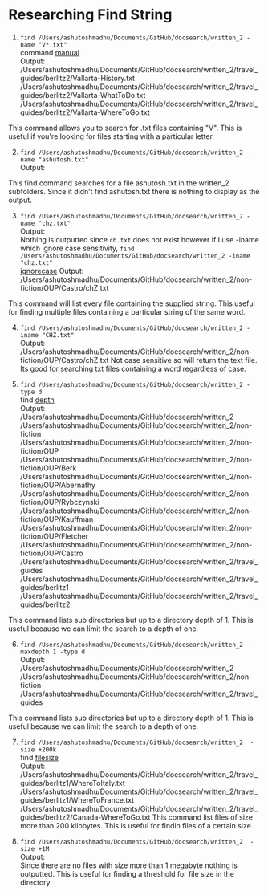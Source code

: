 # Researching Find String

1. ```find /Users/ashutoshmadhu/Documents/GitHub/docsearch/written_2 -name "V*.txt"```    
command [manual](https://man7.org/linux/man-pages/man1/find.1.html)      
Output:    
/Users/ashutoshmadhu/Documents/GitHub/docsearch/written_2/travel_guides/berlitz2/Vallarta-History.txt
/Users/ashutoshmadhu/Documents/GitHub/docsearch/written_2/travel_guides/berlitz2/Vallarta-WhatToDo.txt
/Users/ashutoshmadhu/Documents/GitHub/docsearch/written_2/travel_guides/berlitz2/Vallarta-WhereToGo.txt

This command allows you to search for .txt files containing "V". This is useful if you're looking for files starting with a particular letter.

2. ```find /Users/ashutoshmadhu/Documents/GitHub/docsearch/written_2 -name "ashutosh.txt"```  
Output:  


This find command searches for a file ashutosh.txt in the written_2 subfolders. Since it didn’t find ashutosh.txt there is nothing to display as the output. 


3. ```find /Users/ashutoshmadhu/Documents/GitHub/docsearch/written_2 -name "chz.txt"```    
Output:    
Nothing is outputted since ```ch.txt``` does not exist however if I use -iname which ignore case sensitivity,
```find /Users/ashutoshmadhu/Documents/GitHub/docsearch/written_2 -iname "chz.txt"```      
[ignorecase](https://alvinalexander.com/blog/post/linux-unix/case-insensitive-file-searching-unix-linux-mac-osx/)
Output:  
/Users/ashutoshmadhu/Documents/GitHub/docsearch/written_2/non-fiction/OUP/Castro/chZ.txt

This command will list every file containing the supplied string. This useful for finding multiple files containing a particular string of the same word.

4. ```find /Users/ashutoshmadhu/Documents/GitHub/docsearch/written_2 -iname "CHZ.txt"```  
Output:  
/Users/ashutoshmadhu/Documents/GitHub/docsearch/written_2/non-fiction/OUP/Castro/chZ.txt
Not case sensitive so will return the text file. Its good for searching txt files containing a word regardless of case. 

5. ```find /Users/ashutoshmadhu/Documents/GitHub/docsearch/written_2 -type d```  
find [depth](https://tecadmin.net/how-to-limit-directory-depth-with-find-command/)       
Output:   
/Users/ashutoshmadhu/Documents/GitHub/docsearch/written_2
/Users/ashutoshmadhu/Documents/GitHub/docsearch/written_2/non-fiction
/Users/ashutoshmadhu/Documents/GitHub/docsearch/written_2/non-fiction/OUP
/Users/ashutoshmadhu/Documents/GitHub/docsearch/written_2/non-fiction/OUP/Berk
/Users/ashutoshmadhu/Documents/GitHub/docsearch/written_2/non-fiction/OUP/Abernathy
/Users/ashutoshmadhu/Documents/GitHub/docsearch/written_2/non-fiction/OUP/Rybczynski
/Users/ashutoshmadhu/Documents/GitHub/docsearch/written_2/non-fiction/OUP/Kauffman
/Users/ashutoshmadhu/Documents/GitHub/docsearch/written_2/non-fiction/OUP/Fletcher
/Users/ashutoshmadhu/Documents/GitHub/docsearch/written_2/non-fiction/OUP/Castro
/Users/ashutoshmadhu/Documents/GitHub/docsearch/written_2/travel_guides
/Users/ashutoshmadhu/Documents/GitHub/docsearch/written_2/travel_guides/berlitz1
/Users/ashutoshmadhu/Documents/GitHub/docsearch/written_2/travel_guides/berlitz2

This command lists sub directories but up to a directory depth of 1. This is useful because we can limit the search to a depth of one.

6. ```find /Users/ashutoshmadhu/Documents/GitHub/docsearch/written_2 -maxdepth 1 -type d```  
Output:    
/Users/ashutoshmadhu/Documents/GitHub/docsearch/written_2
/Users/ashutoshmadhu/Documents/GitHub/docsearch/written_2/non-fiction
/Users/ashutoshmadhu/Documents/GitHub/docsearch/written_2/travel_guides  

This command lists sub directories but up to a directory depth of 1. This is useful because we can limit the search to a depth of one.

7. ```find /Users/ashutoshmadhu/Documents/GitHub/docsearch/written_2  -size +200k```  
find [filesize](https://linuxconfig.org/how-to-use-find-command-to-search-for-files-based-on-file-size)   
Output:  
/Users/ashutoshmadhu/Documents/GitHub/docsearch/written_2/travel_guides/berlitz1/WhereToItaly.txt
/Users/ashutoshmadhu/Documents/GitHub/docsearch/written_2/travel_guides/berlitz1/WhereToFrance.txt
/Users/ashutoshmadhu/Documents/GitHub/docsearch/written_2/travel_guides/berlitz2/Canada-WhereToGo.txt
This command list files of size more than 200 kilobytes. This is useful for findin files of a certain size. 


8. ```find /Users/ashutoshmadhu/Documents/GitHub/docsearch/written_2  -size +1M```    
Output:  
Since there are no files with size more than 1 megabyte nothing is outputted. This is useful for finding a threshold for file size in the directory. 


 







